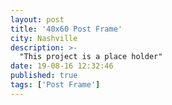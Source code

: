```yaml
---
layout: post
title: '40x60 Post Frame'
city: Nashville
description: >-
  "This project is a place holder"
date: 19-08-16 12:32:46
published: true
tags: ['Post Frame']
---
```


